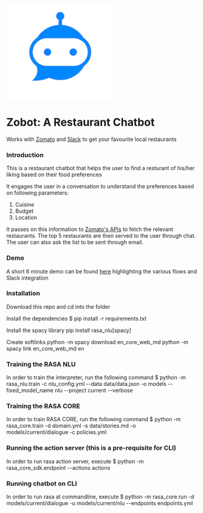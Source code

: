 ![logo](bot.PNG)

# Zobot: A Restaurant Chatbot
Works with [Zomato](https://www.zomato.com/who-we-are) and [Slack](https://slack.com/intl/en-in/) to get your favourite local restaurants

### Introduction

This is a restaurant chatbot that helps the user to find a resturant of his/her liking based on their food preferences 

It engages the user in a conversation to understand the preferences based on following parameters:
1) Cuisine
2) Budget
3) Location

It passes on this information to [Zomato's APIs](https://developers.zomato.com/documentation) to fetch the relevant restaurants. The top 5 restaurants are then served to the user through chat. The user can also ask the list to be sent through email.

### Demo
A short 6 minute demo can be found [here](https://www.youtube.com/watch?v=VAp8tO254Yc) highlighting the various flows and Slack integration

### Installation

Download this repo and cd into the folder

Install the dependencies
$ pip install -r requirements.txt

Install the spacy library
pip install rasa_nlu[spacy]

Create softlinks
python -m spacy download en_core_web_md
python -m spacy link en_core_web_md en

### Training the RASA  NLU

In order to train the interpreter, run the following command
$ python -m rasa_nlu.train -c nlu_config.yml --data data/data.json -o models --fixed_model_name nlu --project current --verbose

### Training the RASA CORE
In order to train RASA CORE, run the following command
$ python -m rasa_core.train -d domain.yml -s data/stories.md -o models/current/dialogue -c policies.yml

### Running the action server (this is a pre-requisite for CLI)

In order to run rasa action server, execute
$ python -m rasa_core_sdk.endpoint --actions actions

### Running chatbot on CLI
In order to run rasa at commandline, execute
$ python -m rasa_core.run -d models/current/dialogue -u models/current/nlu --endpoints endpoints.yml
